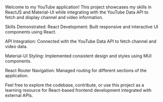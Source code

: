 Welcome to my YouTube application! This project showcases my skills in ReactJS and Material-UI while integrating with the YouTube Data API to fetch and display channel and video information.

Skills Demonstrated:
React Development: Built responsive and interactive UI components using React.

API Integration: Connected with the YouTube Data API to fetch channel and video data.

Material-UI Styling: Implemented consistent design and styles using MUI components.

React Router Navigation: Managed routing for different sections of the application.


Feel free to explore the codebase, contribute, or use this project as a learning resource for React-based frontend development integrated with external APIs.

